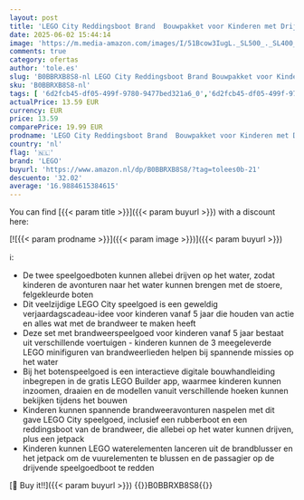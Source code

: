 ```yaml
---
layout: post
title: 'LEGO City Reddingsboot Brand  Bouwpakket voor Kinderen met Drijvende Speelgoed Boot  Jetpack en 3 Minifiguren  Origineel Rollenspel Cadeau voor Jongens en Meisjes vanaf 5 Jaar 60373'
date: 2025-06-02 15:44:14
image: 'https://m.media-amazon.com/images/I/51Bcow3IugL._SL500_._SL400_.jpg'
comments: true
category: ofertas
author: 'tole.es'
slug: 'B0BBRXB8S8-nl LEGO City Reddingsboot Brand Bouwpakket voor Kinderen met...'
sku: 'B0BBRXB8S8-nl'
tags: [ '6d2fcb45-df05-499f-9780-9477bed321a6_0','6d2fcb45-df05-499f-9780-9477bed321a6_501','Arborist Merchandising Root','Bouw- & constructiespeelgoed','Educatief speelgoed','Montessori','Self Service','Special Features Stores','Speelgoed & spellen','Speelgoedbouwsets','lego','🇳🇱', ]
actualPrice: 13.59 EUR
currency: EUR
price: 13.59
comparePrice: 19.99 EUR
prodname: 'LEGO City Reddingsboot Brand  Bouwpakket voor Kinderen met Drijvende Speelgoed Boot  Jetpack en 3 Minifiguren  Origineel Rollenspel Cadeau voor Jongens en Meisjes vanaf 5 Jaar 60373'
country: 'nl'
flag: '🇳🇱'
brand: 'LEGO'
buyurl: 'https://www.amazon.nl/dp/B0BBRXB8S8/?tag=tolees0b-21'
descuento: '32.02'
average: '16.9884615384615'
---
```


You can find [{{< param title >}}]({{< param buyurl >}}) with a discount here:

[![{{< param prodname >}}]({{< param image >}})]({{< param buyurl >}})

ℹ️:

- De twee speelgoedboten kunnen allebei drijven op het water, zodat kinderen de avonturen naar het water kunnen brengen met de stoere, felgekleurde boten
- Dit veelzijdige LEGO City speelgoed is een geweldig verjaardagscadeau-idee voor kinderen vanaf 5 jaar die houden van actie en alles wat met de brandweer te maken heeft
- Deze set met brandweerspeelgoed voor kinderen vanaf 5 jaar bestaat uit verschillende voertuigen - kinderen kunnen de 3 meegeleverde LEGO minifiguren van brandweerlieden helpen bij spannende missies op het water
- Bij het botenspeelgoed is een interactieve digitale bouwhandleiding inbegrepen in de gratis LEGO Builder app, waarmee kinderen kunnen inzoomen, draaien en de modellen vanuit verschillende hoeken kunnen bekijken tijdens het bouwen
- Kinderen kunnen spannende brandweeravonturen naspelen met dit gave LEGO City speelgoed, inclusief een rubberboot en een reddingsboot van de brandweer, die allebei op het water kunnen drijven, plus een jetpack
- Kinderen kunnen LEGO waterelementen lanceren uit de brandblusser en het jetpack om de vuurelementen te blussen en de passagier op de drijvende speelgoedboot te redden

[🛒 Buy it!!]({{< param buyurl >}})
{{<world>}}B0BBRXB8S8{{</world>}}
